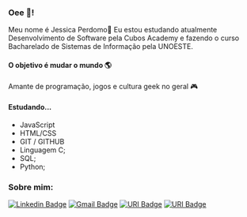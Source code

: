 ### Oee 👋!

Meu nome é Jessica Perdomo👾
Eu estou estudando atualmente Desenvolvimento de Software pela Cubos Academy e fazendo o curso Bacharelado de Sistemas de Informação pela UNOESTE.

#### O objetivo é mudar o mundo 🌎
Amante de programação, jogos e cultura geek no geral 🎮

#### Estudando...
- JavaScript
- HTML/CSS
- GIT / GITHUB
- Linguagem C;
- SQL;
- Python;

### Sobre mim:
[![Linkedin Badge](https://img.shields.io/badge/-Jessica%20Perdomo-00CED1?style=flat-square&logo=Linkedin&logoColor=white&link=https://www.linkedin.com/in/jessica-perdomo-0317b5166/)](https://www.linkedin.com/in/jessica-perdomo-0317b5166/) 
[![Gmail Badge](https://img.shields.io/badge/-j.perdomoalves@gmail.com-00CED1?style=flat-square&logo=Gmail&logoColor=white&link=mailto:j.perdomoalves@gmail.com)](mailto:j.perdomoalves@gmail.com)
[![URI Badge](https://img.shields.io/badge/-URI%20Ranking-00CED1?style=flat-square&logo=URI&logoColor=white&link=https://www.urionlinejudge.com.br/judge/pt/profile/574417)](https://www.urionlinejudge.com.br/judge/pt/profile/574417)
[![URI Badge](https://img.shields.io/badge/-Whatsapp-00CED1?style=flat-square&logo=URI&logoColor=white&link=https://wa.me/+5518996002789)](https://wa.me/+5518996002789)

